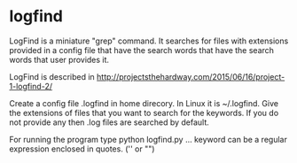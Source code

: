 # logfind
LogFind is a miniature "grep" command. It searches for files with extensions provided in a config file that have the search words that have the search words that user provides it. 

LogFind is described in http://projectsthehardway.com/2015/06/16/project-1-logfind-2/

Create a config file .logfind in home direcory. In Linux it is ~/.logfind. Give the extensions of files that you want to search for the keywords. If you do not provide any then .log files are searched by default.

For running the program type python logfind.py <keyword>...
keyword can be a regular expression enclosed in quotes. ('' or "")


